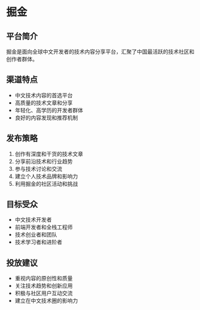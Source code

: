 # 掘金

## 平台简介
掘金是面向全球中文开发者的技术内容分享平台，汇聚了中国最活跃的技术社区和创作者群体。

## 渠道特点
- 中文技术内容的首选平台
- 高质量的技术文章和分享
- 年轻化、高学历的开发者群体
- 良好的内容发现和推荐机制

## 发布策略
1. 创作有深度和干货的技术文章
2. 分享前沿技术和行业趋势
3. 参与技术讨论和交流
4. 建立个人技术品牌和影响力
5. 利用掘金的社区活动和挑战

## 目标受众
- 中文技术开发者
- 前端开发者和全栈工程师
- 技术创业者和团队
- 技术学习者和进阶者

## 投放建议
- 重视内容的原创性和质量
- 关注技术趋势和创新应用
- 积极与社区用户互动交流
- 建立在中文技术圈的影响力